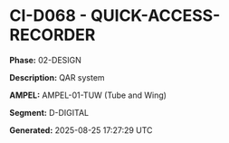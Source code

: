 # CI-D068 - QUICK-ACCESS-RECORDER

**Phase:** 02-DESIGN

**Description:** QAR system

**AMPEL:** AMPEL-01-TUW (Tube and Wing)

**Segment:** D-DIGITAL

**Generated:** 2025-08-25 17:27:29 UTC
